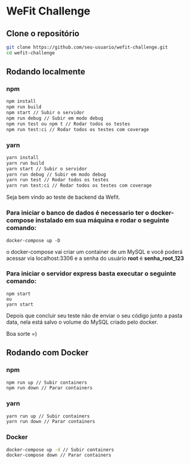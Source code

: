 # WeFit Challenge

## Clone o repositório
```bash
git clone https://github.com/seu-usuario/wefit-challenge.git
cd wefit-challenge
```

## Rodando localmente

### npm
```bash
npm install
npm run build
npm start // Subir o servidor
npm run debug // Subir em modo debug
npm run test ou npm t // Rodar todos os testes
npm run test:ci // Rodar todos os testes com coverage
```

### yarn
```bash
yarn install
yarn run build
yarn start // Subir o servidor
yarn run debug // Subir em modo debug
yarn run test // Rodar todos os testes
yarn run test:ci // Rodar todos os testes com coverage
```

Seja bem vindo ao teste de backend da Wefit.

### Para iniciar o banco de dados é necessario ter o docker-compose instalado em sua máquina e rodar o seguinte comando:

    docker-compose up -D

o docker-compose vai criar um container de um MySQL e você poderá acessar via localhost:3306 e a senha do usuário **root** é **senha_root_123**

### Para iniciar o servidor express basta executar o seguinte comando:

    npm start
    ou
    yarn start

Depois que concluir seu teste não de enviar o seu código junto a pasta data, nela está salvo o volume do MySQL criado pelo docker.

Boa sorte =)

## Rodando com Docker

### npm
```bash
npm run up // Subir containers
npm run down // Parar containers
```

### yarn
```bash
yarn run up // Subir containers
yarn run down // Parar containers
```

### Docker
```bash
docker-compose up -d // Subir containers
docker-compose down // Parar containers
```
